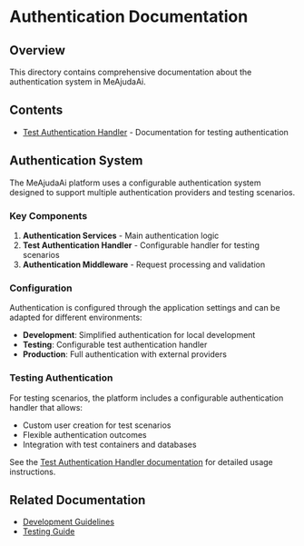 # Authentication Documentation

## Overview
This directory contains comprehensive documentation about the authentication system in MeAjudaAi.

## Contents

- [Test Authentication Handler](../testing/test_authentication_handler.md) - Documentation for testing authentication

## Authentication System

The MeAjudaAi platform uses a configurable authentication system designed to support multiple authentication providers and testing scenarios.

### Key Components

1. **Authentication Services** - Main authentication logic
2. **Test Authentication Handler** - Configurable handler for testing scenarios
3. **Authentication Middleware** - Request processing and validation

### Configuration

Authentication is configured through the application settings and can be adapted for different environments:

- **Development**: Simplified authentication for local development
- **Testing**: Configurable test authentication handler
- **Production**: Full authentication with external providers

### Testing Authentication

For testing scenarios, the platform includes a configurable authentication handler that allows:

- Custom user creation for test scenarios
- Flexible authentication outcomes
- Integration with test containers and databases

See the [Test Authentication Handler documentation](../testing/test_authentication_handler.md) for detailed usage instructions.

## Related Documentation

- [Development Guidelines](../development-guidelines.md)
- [Testing Guide](../testing/test_authentication_handler.md)